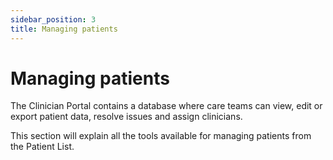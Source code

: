 ```yaml
---
sidebar_position: 3
title: Managing patients
---
```

# Managing patients

The Clinician Portal contains a database where care teams can view, edit or export patient data, resolve issues and assign clinicians.  

This section will explain all the tools available for managing patients from the Patient List.

